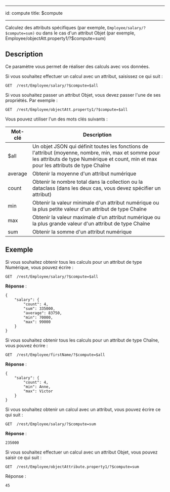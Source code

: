 - - -
id: compute title: $compute
- - -

Calculez des attributs spécifiques (par exemple, `Employee/salary/?$compute=sum)` ou dans le cas d'un attribut Objet (par exemple, Employee/objectAtt.property1/?$compute=sum)


## Description

Ce paramètre vous permet de réaliser des calculs avec vos données.

Si vous souhaitez effectuer un calcul avec un attribut, saisissez ce qui suit :

 `GET  /rest/Employee/salary/?$compute=$all`

Si vous souhaitez passer un attribut Objet, vous devez passer l'une de ses propriétés. Par exemple :

 `GET  /rest/Employee/objectAtt.property1/?$compute=$all`

Vous pouvez utiliser l'un des mots clés suivants :


| Mot-clé | Description                                                                                                                                                                                  |
| ------- | -------------------------------------------------------------------------------------------------------------------------------------------------------------------------------------------- |
| $all    | Un objet JSON qui définit toutes les fonctions de l'attribut (moyenne, nombre, min, max et somme pour les attributs de type Numérique et count, min et max pour les attributs de type Chaîne |
| average | Obtenir la moyenne d'un attribut numérique                                                                                                                                                   |
| count   | Obtenir le nombre total dans la collection ou la dataclass (dans les deux cas, vous devez spécifier un attribut)                                                                             |
| min     | Obtenir la valeur minimale d'un attribut numérique ou la plus petite valeur d'un attribut de type Chaîne                                                                                     |
| max     | Obtenir la valeur maximale d'un attribut numérique ou la plus grande valeur d'un attribut de type Chaîne                                                                                     |
| sum     | Obtenir la somme d'un attribut numérique                                                                                                                                                     |


## Exemple

Si vous souhaitez obtenir tous les calculs pour un attribut de type Numérique, vous pouvez écrire :

 `GET  /rest/Employee/salary/?$compute=$all`

**Réponse** :

````
{
    "salary": {
        "count": 4,
        "sum": 335000,
        "average": 83750,
        "min": 70000,
        "max": 99000
    }
}
````

Si vous souhaitez obtenir tous les calculs pour un attribut de type Chaîne, vous pouvez écrire :

 `GET  /rest/Employee/firstName/?$compute=$all`

**Réponse** :

````
{
    "salary": {
        "count": 4,
        "min": Anne,
        "max": Victor
    }
}
````

Si vous souhaitez obtenir un calcul avec un attribut, vous pouvez écrire ce qui suit :

 `GET  /rest/Employee/salary/?$compute=sum`

**Réponse** :

`235000`


Si vous souhaitez effectuer un calcul avec un attribut Objet, vous pouvez saisir ce qui suit :

 `GET  /rest/Employee/objectAttribute.property1/?$compute=sum`

Réponse :

`45`  